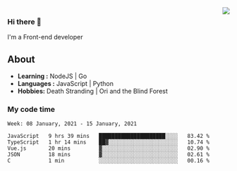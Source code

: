 <img align='right' src="https://github-readme-stats.vercel.app/api?username=strugglebak&show_icons=true">

### Hi there 👋

I'm a Front-end developer

## About

-  **Learning :** NodeJS | Go
-  **Languages :** JavaScript | Python
-  **Hobbies:** Death Stranding | Ori and the Blind Forest

### My code time

<!--START_SECTION:waka-->
```text
Week: 08 January, 2021 - 15 January, 2021

JavaScript   9 hrs 39 mins   █████████████████████░░░░   83.42 % 
TypeScript   1 hr 14 mins    ██▓░░░░░░░░░░░░░░░░░░░░░░   10.74 % 
Vue.js       20 mins         ▓░░░░░░░░░░░░░░░░░░░░░░░░   02.90 % 
JSON         18 mins         ▓░░░░░░░░░░░░░░░░░░░░░░░░   02.61 % 
C            1 min           ░░░░░░░░░░░░░░░░░░░░░░░░░   00.16 % 
```
<!--END_SECTION:waka-->
